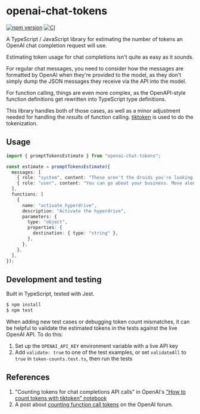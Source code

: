 # openai-chat-tokens

[![npm version](https://badge.fury.io/js/openai-chat-tokens.svg)](https://badge.fury.io/js/openai-chat-tokens)
[![CI](https://github.com/hmarr/openai-chat-tokens/actions/workflows/ci.yml/badge.svg)](https://github.com/hmarr/openai-chat-tokens/actions/workflows/ci.yml)

A TypeScript / JavaScript library for estimating the number of tokens an OpenAI chat completion request will use.

Estimating token usage for chat completions isn't quite as easy as it sounds.

For regular chat messages, you need to consider how the messages are formatted by OpenAI when they're provided to the model, as they don't simply dump the JSON messages they receive via the API into the model.

For function calling, things are even more complex, as the OpenAPI-style function definitions get rewritten into TypeScript type definitions.

This library handles both of those cases, as well as a minor adjustment needed for handling the _results_ of function calling. [tiktoken](https://github.com/dqbd/tiktoken) is used to do the tokenization.

## Usage

```typescript
import { promptTokensEstimate } from "openai-chat-tokens";

const estimate = promptTokensEstimate({
  messages: [
    { role: "system", content: "These aren't the droids you're looking for" },
    { role: "user", content: "You can go about your business. Move along." },
  ],
  functions: [
    {
      name: "activate_hyperdrive",
      description: "Activate the hyperdrive",
      parameters: {
        type: "object",
        properties: {
          destination: { type: "string" },
        },
      },
    },
  ],
});
```

## Development and testing

Built in TypeScript, tested with Jest.

```bash
$ npm install
$ npm test
```

When adding new test cases or debugging token count mismatches, it can be helpful to validate the estimated tokens in the tests against the live OpenAI API. To do this:

1. Set up the `OPENAI_API_KEY` environment variable with a live API key
2. Add `validate: true` to one of the test examples, or set `validateAll` to `true` in `token-counts.test.ts`, then run the tests

## References

1. "Counting tokens for chat completions API calls" in OpenAI's ["How to count tokens with tiktoken" notebook](https://github.com/openai/openai-cookbook/blob/main/examples/How_to_count_tokens_with_tiktoken.ipynb)
2. A post about [counting function call tokens](https://community.openai.com/t/how-to-calculate-the-tokens-when-using-function-call/266573/23) on the OpenAI forum.
